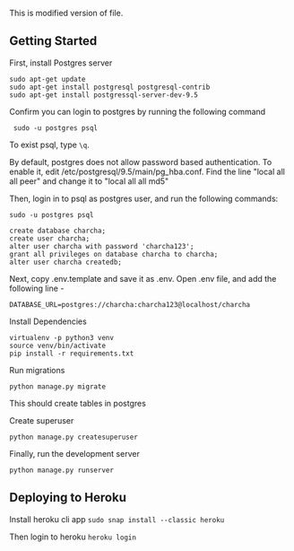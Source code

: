 This is modified version of file.

## Getting Started

First, install Postgres server

```
sudo apt-get update
sudo apt-get install postgresql postgresql-contrib
sudo apt-get install postgressql-server-dev-9.5
```

Confirm you can login to postgres by running the following command

``` sudo -u postgres psql```

To exist psql, type ```\q```.


By default, postgres does not allow password based authentication. To enable it,
edit /etc/postgresql/9.5/main/pg_hba.conf. Find the line "local all all peer" and change it to "local all all md5"


Then, login in to psql as postgres user, and run the following commands:

```
sudo -u postgres psql

create database charcha;
create user charcha;
alter user charcha with password 'charcha123';
grant all privileges on database charcha to charcha;
alter user charcha createdb;

```

Next, copy .env.template and save it as .env. Open .env file, and add the following line - 

```DATABASE_URL=postgres://charcha:charcha123@localhost/charcha```

Install Dependencies

```
virtualenv -p python3 venv
source venv/bin/activate
pip install -r requirements.txt
```

Run migrations
```
python manage.py migrate
```
This should create tables in postgres


Create superuser 
```
python manage.py createsuperuser 
```

Finally, run the development server 

```
python manage.py runserver
```

## Deploying to Heroku

Install heroku cli app
```sudo snap install --classic heroku```

Then login to heroku
```heroku login```





